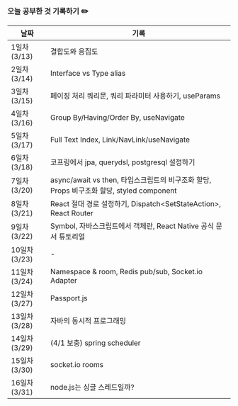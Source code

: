 ### 오늘 공부한 것 기록하기 ✏️

| 날짜 | 기록 |
| --- | --- |
| 1일차 (3/13) | 결합도와 응집도 |
| 2일차 (3/14) | Interface vs Type alias |
| 3일차 (3/15) | 페이징 처리 쿼리문, 쿼리 파라미터 사용하기, useParams |
| 4일차 (3/16) | Group By/Having/Order By, useNavigate |
| 5일차 (3/17) | Full Text Index, Link/NavLink/useNavigate |
| 6일차 (3/18) | 코프링에서 jpa, querydsl, postgresql 설정하기 |
| 7일차 (3/20) | async/await vs then, 타입스크립트의 비구조화 할당, Props 비구조화 할당, styled component |
| 8일차 (3/21) | React 절대 경로 설정하기, Dispatch<SetStateAction<T>>, React Router |
| 9일차 (3/22) | Symbol, 자바스크립트에서 객체란, React Native 공식 문서 튜토리얼 |
| 10일차 (3/23) | - |
| 11일차 (3/24) | Namespace & room, Redis pub/sub, Socket.io Adapter |
| 12일차 (3/27) | Passport.js |
| 13일차 (3/28) | 자바의 동시적 프로그래밍 |
| 14일차 (3/29) | (4/1 보충) spring scheduler |
| 15일차 (3/30) | socket.io rooms |
| 16일차 (3/31) | node.js는 싱글 스레드일까? |